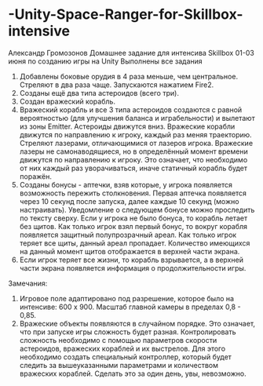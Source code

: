# -Unity-Space-Ranger-for-Skillbox-intensive
Александр Громозонов
Домашнее задание для интенсива Skillbox 01-03 июня по созданию игры на Unity
Выполнены все задания

1) Добавлены боковые орудия в 4 раза меньше, чем центральное. Стреляют в два раза чаще. Запускаются нажатием Fire2.
2) Созданы ещё два типа астероидов (всего три).
3) Создан вражеский корабль.
4) Вражеский корабль и все 3 типа астероидов создаются с равной вероятностью (для улучшения баланса и играбельности)
и вылетают из зоны Emitter. Астероиды движутся вниз. Вражеские корабли движутся по направлению к игроку, каждый раз
меняя траекторию. Стреляют лазерами, отличающимися от лазеров игрока. Вражеские лазеры не самонаводящиеся,
но в определённый момент времени движутся по направлению к игроку. Это означает, что необходимо от них каждый раз
уворачиваться, иначе статичный корабль будет поражён.
5) Созданы бонусы - аптечки, взяв которые, у игрока появляется возможность пережить столкновения. Первая аптечка
появляется через 10 секунд после запуска, далее каждые 10 секунд (можно настраивать). Уведомление о следующем бонусе
можно проследить по тексту сверху. Если у игрока не было бонуса, то корабль летает без щитов. Как только игрок взял
первый бонус, то вокруг корабля появляется защитный полупрозрачный ареал. Как только игрок теряет все щиты, данный
ареал пропадает. Количество имеющихся на данный момент щитов отображается в верхней части экрана.
6) Если игрок теряет все жизни, то корабль взрывается, а в верхней части экрана появляется информация о продолжительности игры.

Замечания:
1) Игровое поле адаптировано под разрешение, которое было на интенсиве: 600 х 900. Масштаб главной камеры в
пределах 0,8 - 0,85.
2) Вражеские объекты появляются в случайном порядке. Это означает, что при запуске игры сложность будет разная.
Контролировать сложность необходимо с помощью параметров скорости астероидов, вражеских кораблей и их выстрелов.
Для этого необходимо создать специальный контроллер, который будет следить за вышеуказанными параметрами и количеством
вражеских кораблей. Сделать это за один день, увы, невозможно.
